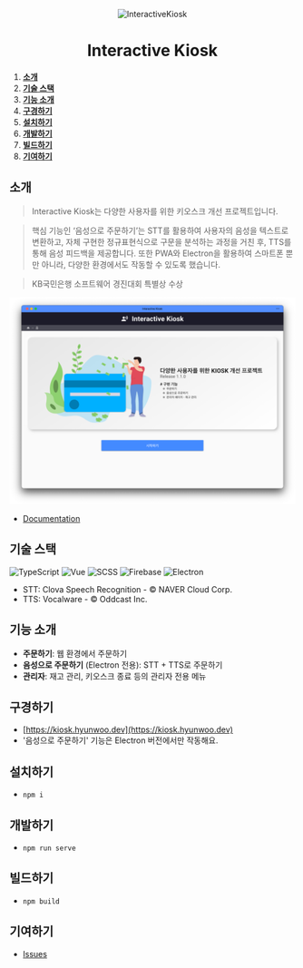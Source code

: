 <div align="center">

![InteractiveKiosk](public/assets/images/144x144.png)

# Interactive Kiosk

</div>

1. [**소개**](#소개)
2. [**기술 스택**](#기술-스택)
3. [**기능 소개**](#기능-소개)
4. [**구경하기**](#구경하기)
5. [**설치하기**](#설치하기)
6. [**개발하기**](#개발하기)
7. [**빌드하기**](#빌드하기)
8. [**기여하기**](#기여하기)

## 소개

> Interactive Kiosk는 다양한 사용자를 위한 키오스크 개선 프로젝트입니다.

> 핵심 기능인 ‘음성으로 주문하기’는 STT를 활용하여 사용자의 음성을 텍스트로 변환하고, 자체 구현한 정규표현식으로 구문을 분석하는 과정을 거친 후, TTS를 통해 음성 피드백을 제공합니다.
> 또한 PWA와 Electron을 활용하여 스마트폰 뿐만 아니라, 다양한 환경에서도 작동할 수 있도록 했습니다.

> KB국민은행 소프트웨어 경진대회 특별상 수상

![InteractiveKiosk](docs/interactivekiosk-screenshot.png)

- [Documentation](https://drive.google.com/file/d/16DlM1dd20kCKLaFSR_IQXlBWSuw54SIi/preview)

## 기술 스택

![TypeScript](https://img.shields.io/badge/TypeScript-282C34.svg?&style=for-the-badge&logo=typescript)
![Vue](https://img.shields.io/badge/Vue-282C34.svg?&style=for-the-badge&logo=vue.js)
![SCSS](https://img.shields.io/badge/SCSS-282C34.svg?style=for-the-badge&logo=SASS)
![Firebase](https://img.shields.io/badge/Firebase-282C34.svg?&style=for-the-badge&logo=firebase)
![Electron](https://img.shields.io/badge/Electron-282C34?style=for-the-badge&logo=Electron)

- STT: Clova Speech Recognition - © NAVER Cloud Corp.
- TTS: Vocalware - © Oddcast Inc.

## 기능 소개

- **주문하기**: 웹 환경에서 주문하기
- **음성으로 주문하기** (Electron 전용): STT + TTS로 주문하기
- **관리자**: 재고 관리, 키오스크 종료 등의 관리자 전용 메뉴

## 구경하기

- [https://kiosk.hyunwoo.dev](https://kiosk.hyunwoo.dev)
- '음성으로 주문하기' 기능은 Electron 버전에서만 작동해요.

## 설치하기

- `npm i`

## 개발하기

- `npm run serve`

## 빌드하기

- `npm build`

## 기여하기

- [Issues](https://github.com/circlesapp/circles/issues)
